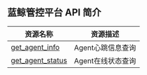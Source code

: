 ## 蓝鲸管控平台 API 简介
|资源名称	|资源描述 |
|---|---|
|[get_agent_info](5.1/API文档/GSE/get_agent_info.md)	|Agent心跳信息查询|
|[get_agent_status](5.1/API文档/GSE/get_agent_status.md)	|Agent在线状态查询|